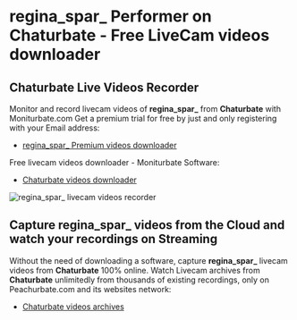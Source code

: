 # regina_spar_ Performer on Chaturbate - Free LiveCam videos downloader

## Chaturbate Live Videos Recorder

Monitor and record livecam videos of **regina_spar_** from **Chaturbate** with Moniturbate.com
Get a premium trial for free by just and only registering with your Email address:
* [regina_spar_ Premium videos downloader](https://moniturbate.com/request-demo-licence-key.html)

Free livecam videos downloader - Moniturbate Software:
* [Chaturbate videos downloader](https://moniturbate.com/moniturbate-download-software.html)

![regina_spar_ livecam videos recorder](https://peachurnet.com/templates/moniturbate-software.png)


## Capture regina_spar_ videos from the Cloud and watch your recordings on Streaming

Without the need of downloading a software, capture **regina_spar_** livecam videos from **Chaturbate** 100% online.
Watch Livecam archives from **Chaturbate** unlimitedly from thousands of existing recordings, only on Peachurbate.com and its websites network:
* [Chaturbate videos archives](https://peachurnet.com/)